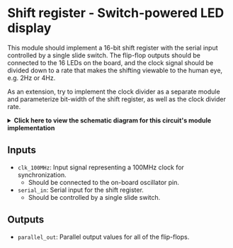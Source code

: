 # Shift register - Switch-powered LED display

This module should implement a 16-bit shift register with the serial input controlled by a single slide switch. The flip-flop outputs should be connected to the 16 LEDs on the board, and the clock signal should be divided down to a rate that makes the shifting viewable to the human eye, e.g. 2Hz or 4Hz.

As an extension, try to implement the clock divider as a separate module and parameterize bit-width of the shift register,
as well as the clock divider rate.

<details>
<summary>
    <b>Click here to view the schematic diagram for this circuit's module implementation</b>
</summary>
<p>
    <br/>
    <img src="schematic.png"/>
</p>
</details>

## Inputs

- `clk_100MHz`: Input signal representing a 100MHz clock for synchronization.
  - Should be connected to the on-board oscillator pin.
- `serial_in`: Serial input for the shift register.
  - Should be controlled by a single slide switch.

## Outputs

- `parallel_out`: Parallel output values for all of the flip-flops.
